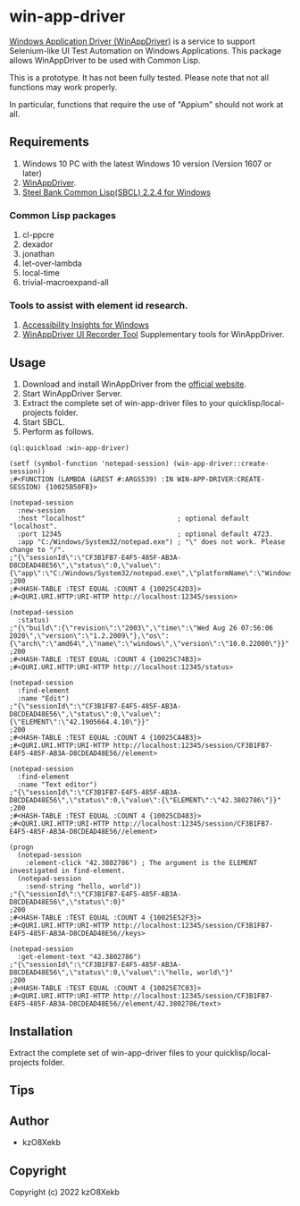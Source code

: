 # win-app-driver

[Windows Application Driver (WinAppDriver)](https://github.com/microsoft/WinAppDriver) is a service to support Selenium-like UI Test Automation on Windows Applications. This package allows WinAppDriver to be used with Common Lisp.

This is a prototype. It has not been fully tested. Please note that not all functions may work properly.

In particular, functions that require the use of "Appium" should not work at all.

## Requirements

1. Windows 10 PC with the latest Windows 10 version (Version 1607 or later)
1. [WinAppDriver](https://github.com/microsoft/WinAppDriver).
1. [Steel Bank Common Lisp(SBCL) 2.2.4 for Windows](https://www.sbcl.org/)

### Common Lisp packages
1. cl-ppcre
1. dexador
1. jonathan
1. let-over-lambda
1. local-time
1. trivial-macroexpand-all

### Tools to assist with element id research.
1. [Accessibility Insights for Windows](https://accessibilityinsights.io/)
1. [WinAppDriver UI Recorder Tool](https://github.com/microsoft/WinAppDriver/tree/master/Tools/UIRecorder) Supplementary tools for WinAppDriver.

## Usage
1. Download and install WinAppDriver from the [official website](https://github.com/microsoft/WinAppDriver).
1. Start WinAppDriver Server.
1. Extract the complete set of win-app-driver files to your quicklisp/local-projects folder.
1. Start SBCL.
1. Perform as follows.
```common-lisp
(ql:quickload :win-app-driver)

(setf (symbol-function 'notepad-session) (win-app-driver::create-session))
;#<FUNCTION (LAMBDA (&REST #:ARGS539) :IN WIN-APP-DRIVER:CREATE-SESSION) {10025B50FB}>

(notepad-session
  :new-session
  :host "localhost"                       ; optional default "localhost".
  :port 12345                             ; optional default 4723.
  :app "C:/Windows/System32/notepad.exe") ; "\" does not work. Please change to "/".
;"{\"sessionId\":\"CF3B1FB7-E4F5-485F-AB3A-D8CDEAD48E56\",\"status\":0,\"value\":{\"app\":\"C:/Windows/System32/notepad.exe\",\"platformName\":\"Windows\"}}"
;200
;#<HASH-TABLE :TEST EQUAL :COUNT 4 {10025C42D3}>
;#<QURI.URI.HTTP:URI-HTTP http://localhost:12345/session>

(notepad-session
  :status)
;"{\"build\":{\"revision\":\"2003\",\"time\":\"Wed Aug 26 07:56:06 2020\",\"version\":\"1.2.2009\"},\"os\":{\"arch\":\"amd64\",\"name\":\"windows\",\"version\":\"10.0.22000\"}}"
;200
;#<HASH-TABLE :TEST EQUAL :COUNT 4 {10025C74B3}>
;#<QURI.URI.HTTP:URI-HTTP http://localhost:12345/status>

(notepad-session
  :find-element
  :name "Edit")
;"{\"sessionId\":\"CF3B1FB7-E4F5-485F-AB3A-D8CDEAD48E56\",\"status\":0,\"value\":{\"ELEMENT\":\"42.1905664.4.10\"}}"
;200
;#<HASH-TABLE :TEST EQUAL :COUNT 4 {10025CA4B3}>
;#<QURI.URI.HTTP:URI-HTTP http://localhost:12345/session/CF3B1FB7-E4F5-485F-AB3A-D8CDEAD48E56//element>

(notepad-session
  :find-element
  :name "Text editor")
;"{\"sessionId\":\"CF3B1FB7-E4F5-485F-AB3A-D8CDEAD48E56\",\"status\":0,\"value\":{\"ELEMENT\":\"42.3802786\"}}"
;200
;#<HASH-TABLE :TEST EQUAL :COUNT 4 {10025CD483}>
;#<QURI.URI.HTTP:URI-HTTP http://localhost:12345/session/CF3B1FB7-E4F5-485F-AB3A-D8CDEAD48E56//element>

(progn
  (notepad-session
    :element-click "42.3802786") ; The argument is the ELEMENT investigated in find-element.
  (notepad-session
    :send-string "hello, world"))
;"{\"sessionId\":\"CF3B1FB7-E4F5-485F-AB3A-D8CDEAD48E56\",\"status\":0}"
;200
;#<HASH-TABLE :TEST EQUAL :COUNT 4 {10025E52F3}>
;#<QURI.URI.HTTP:URI-HTTP http://localhost:12345/session/CF3B1FB7-E4F5-485F-AB3A-D8CDEAD48E56//keys>

(notepad-session
  :get-element-text "42.3802786")
;"{\"sessionId\":\"CF3B1FB7-E4F5-485F-AB3A-D8CDEAD48E56\",\"status\":0,\"value\":\"hello, world\"}"
;200
;#<HASH-TABLE :TEST EQUAL :COUNT 4 {10025E7C03}>
;#<QURI.URI.HTTP:URI-HTTP http://localhost:12345/session/CF3B1FB7-E4F5-485F-AB3A-D8CDEAD48E56//element/42.3802786/text>
```
## Installation

Extract the complete set of win-app-driver files to your quicklisp/local-projects folder.

## Tips

## Author

* kzO8Xekb

## Copyright

Copyright (c) 2022 kzO8Xekb

